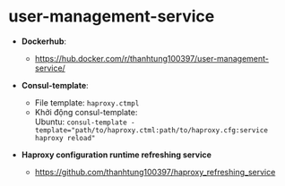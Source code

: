 # user-management-service
- **Dockerhub**: 
  - https://hub.docker.com/r/thanhtung100397/user-management-service/

- **Consul-template**:
  - File template: `haproxy.ctmpl`
  - Khởi động consul-template: <br>
    Ubuntu: `consul-template -template="path/to/haproxy.ctml:path/to/haproxy.cfg:service haproxy reload"`
- **Haproxy configuration runtime refreshing service**
  - https://github.com/thanhtung100397/haproxy_refreshing_service
